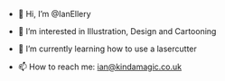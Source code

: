 - 👋 Hi, I’m @IanEllery
- 👀 I’m interested in Illustration, Design and Cartooning
- 🌱 I’m currently learning how to use a lasercutter

- 📫 How to reach me: ian@kindamagic.co.uk

<!---
IanEllery/IanEllery is a ✨ special ✨ repository because its `README.md` (this file) appears on your GitHub profile.
You can click the Preview link to take a look at your changes.
--->
